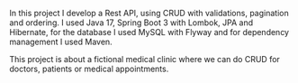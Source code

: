 In this project I develop a Rest API, using CRUD with validations, pagination and ordering. I used Java 17, Spring Boot 3 with Lombok, JPA and Hibernate, for the database I used MySQL with Flyway and for dependency management I used Maven.

This project is about a fictional medical clinic where we can do CRUD for doctors, patients or medical appointments.
